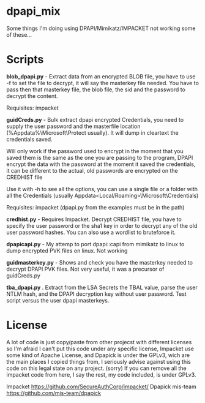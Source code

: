 # dpapi_mix

Some things I'm doing using DPAPI/Mimikatz/IMPACKET not working some of these...


# Scripts
__blob_dpapi.py__ - Extract data from an encrypted BLOB file, you have to use -f to set the file to decrypt, it will say the masterkey file needed.
You have to pass then that masterkey file, the blob file, the sid and the password to decrypt the content.

Requisites: impacket


__guidCreds.py__ - Bulk extract dpapi encrypted Credentials, you need to supply the user password 
and the masterfile location (%Appdata%\Microsoft\Protect usually). It will dump in 
cleartext the credentials saved.

Will only work if the password used to encrypt in the moment that you saved them is the same as the one you are passing to the program, DPAPI 
encrypt the data with the password at the moment it saved the credentials, it can be different to the actual, old passwords are encrypted
on the CREDHIST file

Use it with -h to see all the options, you can use a single file or a folder
with all the Credentials (usually Appdata\<Local/Roaming>\Microsoft\Credentials) 

Requisites: impacket (dpapi.py from the examples must be in the path)


__credhist.py__ - Requires Impacket. Decrypt CREDHIST file, you have to specify the user password or the sha1 key in order to decrypt any of the old user password hashes. You can also use a wordlist to bruteforce it.


__dpapicapi.py__ - My attemp to port dpapi::capi from mimikatz to linux to dump encrypted PVK files on linux. Not working



__guidmasterkey.py__ - Shows and check you have the masterkey needed to decrypt DPAPI PVK files. Not very useful, it was a precursor of guidCreds.py

__tba_dpapi.py__ . Extract from the LSA Secrets the TBAL value, parse the user NTLM hash, and the DPAPI decryption key without user password. Test script versus the user dpapi masterkeys.
# License

A lot of code is just copy/paste from other projecst with different licenses so I'm afraid I can't put this code under any specific license, Impacket use some kind of Apache License, and Dpapick is under the GPLv3, wich are the main places I copied things from, I seriously advise against using this code on this legal state on any project. (sorry) 
If you can remove all the impacket code from here, I say the rest, my code included, is under GPLv3.


Impacket https://github.com/SecureAuthCorp/impacket/
Dpapick mis-team https://github.com/mis-team/dpapick
